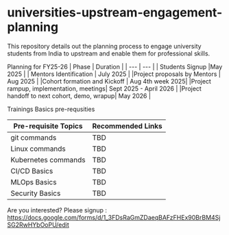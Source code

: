 # universities-upstream-engagement-planning
This repository details out the planning process to engage university students from India to upstream and enable them for professional skills.

Planning for FY25-26
| Phase | Duration | 
| --- | --- |
| Students Signup |May 2025 |
| Mentors Identification | July 2025 |
|Project proposals by Mentors | Aug 2025 |
|Cohort formation and Kickoff | Aug 4th week 2025|
|Project rampup, implementation, meetings| Sept 2025 - April 2026 |
|Project handoff to next cohort, demo, wrapup| May 2026 |


Trainings Basics pre-requsities

| Pre-requisite Topics | Recommended Links | 
| --- | --- |
| git commands | TBD |
| Linux commands | TBD |
| Kubernetes commands | TBD |
| CI/CD Basics | TBD |
| MLOps Basics | TBD |
| Security Basics | TBD |


Are you interested? Please signup : https://docs.google.com/forms/d/1_3FDsRaGmZDaeqBAFzFHEx90BrBM4SjSG2RwHYbOoPU/edit
